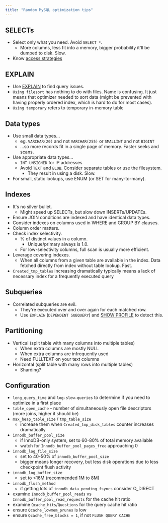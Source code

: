```yaml
---
title: "Random MySQL optimization tips"
---
```


## SELECTs

- Select only what you need. Avoid `SELECT *`.
  - More columns, less fit into a memory, bigger probability it'll be dumped to disk. Slow.
- Know [access strategies](http://joinfu.com/presentations/target-practice/target-practice-workbook.pdf)

## EXPLAIN

- Use [EXPLAIN](https://www.pythian.com/blog/wp-content/uploads/explain-diagram1.pdf) to find query issues.
- `Using filesort` has nothing to do with files. Name is confusing. It just means that optimizer
  needed to sort data (might be prevented with having properly ordered index, which is hard to do for most
  cases).
- `Using temporary` refers to temporary in-memory table

## Data types

- Use small data types...
  - eg. `VARCHAR(20)` and not `VARCHAR(255)` or `SMALLINT` and not `BIGINT`
  - ...so more records fit in a single page of memory. Faster seeks and scans.
- Use appropriate data types...
  - `INT UNSIGNED` for IP addresses
  - Avoid `TEXT` and `BLOB`. Consider separate tables or use the filesystem.
    - They result in using a disk. Slow.
- For small, static lookups, use ENUM (or SET for many-to-many).

## Indexes

- It's no silver bullet.
  - Might speed up SELECTs, but slow down INSERTs/UPDATEs.
- Ensure JOIN conditions are indexed and have identical data types.
- Consider indexes on columns used in WHERE and GROUP BY clauses.
- Column order matters.
- Check index selectivity.
  - % of distinct values in a column.
    - Unique/primary always is 1.0.
  - For low-selectivity columns, full scan is usually more efficient.
- Leverage covering indexes.
  - When all columns from a given table are available in the index.
    Data fetched directly from index without table lookup. Fast.
- `Created_tmp_tables` increasing dramatically typically means a lack
  of necessary index for a frequently executed query

## Subqueries

- Correlated subqueries are evil.
  - They're executed over and over again for each matched row.
  - Use `EXPLAIN` (`DEPENDENT SUBQUERY`) and
    [SHOW PROFILE](https://sobstel.github.io/blog/mysql-profiling-queries/)
    to detect this.

## Partitioning

- Vertical (split table with many columns into multiple tables)
  - When extra columns are mostly NULL
  - When extra columns are infrequently used
  - Need FULLTEXT on your text columns
- Horizontal (split table with many rows into multiple tables)
  - Sharding?

## Configuration

- `long_query_time` and `log-slow-queries` to determine if you need to
  optimize in a first place
- `table_open_cache` - number of simultaneously open file descriptors
  (more joins, higher it should be)
- `max_heap_table_size` / `tmp_table_size`
  - increase them when `Created_tmp_disk_tables` counter increases dramatically
- `innodb_buffer_pool_size`
  - if InnoDB-only system, set to 60-80% of total memory available
  - watch for `Innodb_buffer_pool_pages_free` approaching 0
- `innodb_log_file_size`
  - set to 40-50% of `innodb_buffer_pool_size`
  - bigger means longer recovery, but less disk operations due to less
    checkpoint flush activity
- `innodb_log_buffer_size`
  - set to <16M (recommended 1M to 8M)
- `innodb_flush_method`
  - if getting lots of `innodb_data_pending_fsyncs` consider O_DIRECT
- examine `Innodb_buffer_pool_reads` vs `Innodb_buffer_pool_read_requests`
  for the cache hit ratio
- examine `Qcache_hits`/`Questions` for the query cache hit ratio
- ensure `Qcache_lowmem_prunes` is low
- ensure `Qcache_free_blocks = 1`, if not `FLUSH QUERY CACHE`
